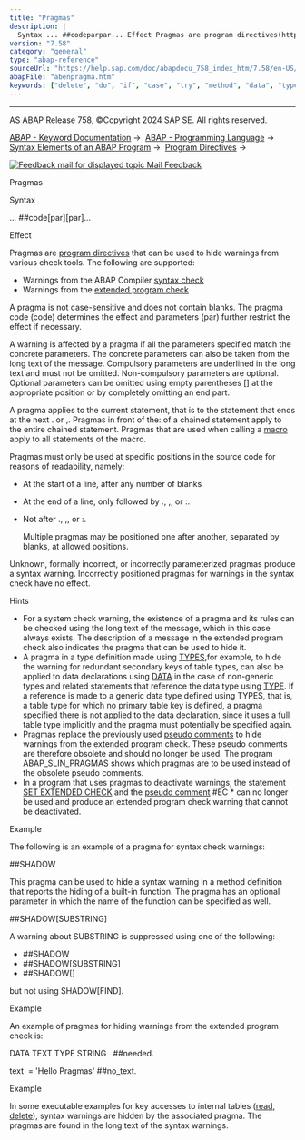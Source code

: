 ```yaml
---
title: "Pragmas"
description: |
  Syntax ... ##codeparpar... Effect Pragmas are program directives(https://help.sap.com/doc/abapdocu_758_index_htm/7.58/en-US/abenprogram_directive_glosry.htm 'Glossary Entry') that can be used to hide warnings from various check tools. The following are supported: -   Warnings from the ABAP
version: "7.58"
category: "general"
type: "abap-reference"
sourceUrl: "https://help.sap.com/doc/abapdocu_758_index_htm/7.58/en-US/abenpragma.htm"
abapFile: "abenpragma.htm"
keywords: ["delete", "do", "if", "case", "try", "method", "data", "types", "internal-table", "abenpragma"]
---
```


* * *

AS ABAP Release 758, ©Copyright 2024 SAP SE. All rights reserved.

[ABAP - Keyword Documentation](https://help.sap.com/doc/abapdocu_758_index_htm/7.58/en-US/abenabap.htm) →  [ABAP - Programming Language](https://help.sap.com/doc/abapdocu_758_index_htm/7.58/en-US/abenabap_reference.htm) →  [Syntax Elements of an ABAP Program](https://help.sap.com/doc/abapdocu_758_index_htm/7.58/en-US/abenabap_syntax.htm) →  [Program Directives](https://help.sap.com/doc/abapdocu_758_index_htm/7.58/en-US/abenprogram_directives.htm) → 

 [![](Mail.gif?object=Mail.gif "Feedback mail for displayed topic") Mail Feedback](mailto:f1_help@sap.com?subject=Feedback%20on%20ABAP%20Documentation&body=Document:%20Pragmas%2C%20ABENPRAGMA%2C%20758%0D%0A%0D%0AError:%0D%0A%0D%0A%0D%0A%0D%0ASuggestion%20for%20improvement:)

Pragmas

Syntax

... ##code\[par\]\[par\]...

Effect

Pragmas are [program directives](https://help.sap.com/doc/abapdocu_758_index_htm/7.58/en-US/abenprogram_directive_glosry.htm "Glossary Entry") that can be used to hide warnings from various check tools. The following are supported:

-   Warnings from the ABAP Compiler [syntax check](https://help.sap.com/doc/abapdocu_758_index_htm/7.58/en-US/abensyntax_check_glosry.htm "Glossary Entry")
-   Warnings from the [extended program check](https://help.sap.com/doc/abapdocu_758_index_htm/7.58/en-US/abenextended_program_check_glosry.htm "Glossary Entry")

A pragma is not case-sensitive and does not contain blanks. The pragma code (code) determines the effect and parameters (par) further restrict the effect if necessary.

A warning is affected by a pragma if all the parameters specified match the concrete parameters. The concrete parameters can also be taken from the long text of the message. Compulsory parameters are underlined in the long text and must not be omitted. Non-compulsory parameters are optional. Optional parameters can be omitted using empty parentheses \[\] at the appropriate position or by completely omitting an end part.

A pragma applies to the current statement, that is to the statement that ends at the next . or ,. Pragmas in front of the: of a chained statement apply to the entire chained statement. Pragmas that are used when calling a [macro](https://help.sap.com/doc/abapdocu_758_index_htm/7.58/en-US/abenmacro_glosry.htm "Glossary Entry") apply to all statements of the macro.

Pragmas must only be used at specific positions in the source code for reasons of readability, namely:

-   At the start of a line, after any number of blanks
-   At the end of a line, only followed by ., ,, or :.
-   Not after ., ,, or :.
    
    Multiple pragmas may be positioned one after another, separated by blanks, at allowed positions.
    

Unknown, formally incorrect, or incorrectly parameterized pragmas produce a syntax warning. Incorrectly positioned pragmas for warnings in the syntax check have no effect.

Hints

-   For a system check warning, the existence of a pragma and its rules can be checked using the long text of the message, which in this case always exists. The description of a message in the extended program check also indicates the pragma that can be used to hide it.
-   A pragma in a type definition made using [TYPES](https://help.sap.com/doc/abapdocu_758_index_htm/7.58/en-US/abaptypes.htm),for example, to hide the warning for redundant secondary keys of table types, can also be applied to data declarations using [DATA](https://help.sap.com/doc/abapdocu_758_index_htm/7.58/en-US/abapdata.htm) in the case of non-generic types and related statements that reference the data type using [TYPE](https://help.sap.com/doc/abapdocu_758_index_htm/7.58/en-US/abapdata_referring.htm). If a reference is made to a generic data type defined using TYPES, that is, a table type for which no primary table key is defined, a pragma specified there is not applied to the data declaration, since it uses a full table type implicitly and the pragma must potentially be specified again.
-   Pragmas replace the previously used [pseudo comments](https://help.sap.com/doc/abapdocu_758_index_htm/7.58/en-US/abenpseudo_comment_slin.htm) to hide warnings from the extended program check. These pseudo comments are therefore obsolete and should no longer be used. The program ABAP\_SLIN\_PRAGMAS shows which pragmas are to be used instead of the obsolete pseudo comments.
-   In a program that uses pragmas to deactivate warnings, the statement [SET EXTENDED CHECK](https://help.sap.com/doc/abapdocu_758_index_htm/7.58/en-US/abapset_extended_check.htm) and the [pseudo comment](https://help.sap.com/doc/abapdocu_758_index_htm/7.58/en-US/abenpseudo_comment_slin.htm) #EC \* can no longer be used and produce an extended program check warning that cannot be deactivated.

Example

The following is an example of a pragma for syntax check warnings:

##SHADOW

This pragma can be used to hide a syntax warning in a method definition that reports the hiding of a built-in function. The pragma has an optional parameter in which the name of the function can be specified as well.

##SHADOW\[SUBSTRING\]

A warning about SUBSTRING is suppressed using one of the following:

-   ##SHADOW
-   ##SHADOW\[SUBSTRING\]
-   ##SHADOW\[\]

but not using SHADOW\[FIND\].

Example

An example of pragmas for hiding warnings from the extended program check is:

DATA TEXT TYPE STRING   ##needed.

text  = 'Hello Pragmas' ##no\_text.

Example

In some executable examples for key accesses to internal tables ([read](https://help.sap.com/doc/abapdocu_758_index_htm/7.58/en-US/abenread_itab_using_key_abexa.htm), [delete](https://help.sap.com/doc/abapdocu_758_index_htm/7.58/en-US/abendelete_itab_using_key_abexa.htm)), syntax warnings are hidden by the associated pragma. The pragmas are found in the long text of the syntax warnings.
